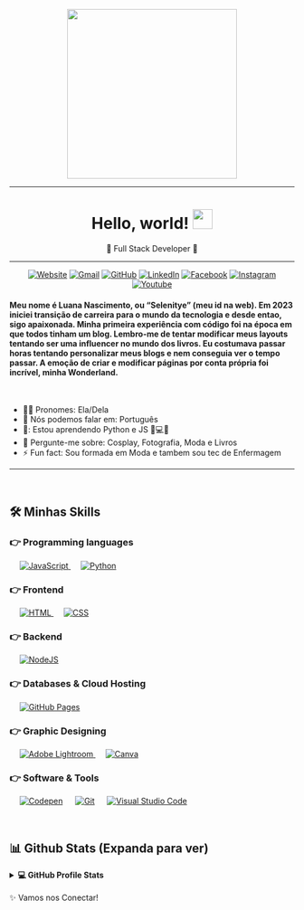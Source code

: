 <p align="center">
  <img src="https://scontent.ffor17-1.fna.fbcdn.net/v/t39.30808-6/353054160_6397856023607361_1889763005588341776_n.jpg?_nc_cat=110&ccb=1-7&_nc_sid=730e14&_nc_eui2=AeENhlRC3JpCRE1lbA3OdXri22xMgHKmpGjbbEyAcqakaFuxRt9bK81B4kczxn8Q-WpXDTbA4mYNP331chedAI-3&_nc_ohc=MhUrrJgGEd0AX8k0eDq&_nc_ht=scontent.ffor17-1.fna&oh=00_AfBqKv7zHi6AhyVSdta1fdiFO1zSj4pHuVXZsEciwsfA8w&oe=648A421E" height="300"/>
</p>
<hr>
<h1 align="center">Hello, world! <img src="https://media.giphy.com/media/hvRJCLFzcasrR4ia7z/giphy.gif" width="35"></h1>
<p align="center">
  <a align="center"> 🚀 Full Stack Developer 🚀 </a>
</p>
<hr/>
<p align="center">
  <a href=""><img src="https://img.icons8.com/bubbles/50/000000/web.png" alt="Website"/></a>
	<a href="mailto:selenitye@gmail.com"><img src="https://img.icons8.com/bubbles/50/000000/gmail.png" alt="Gmail"/></a>
	<a href="https://github.com/selenitye"><img src="https://img.icons8.com/bubbles/50/000000/github.png" alt="GitHub"/></a>
	<a href="https://linkedin.com/in/selenitye"><img src="https://img.icons8.com/bubbles/50/000000/linkedin.png" alt="LinkedIn"/></a>
	<a href="https://www.facebook.com/selenitye"><img src="https://img.icons8.com/bubbles/50/000000/facebook-new.png" alt="Facebook"/></a>
	<a href="https://instagram.com/selenitye"><img src="https://img.icons8.com/bubbles/50/000000/instagram.png" alt="Instagram"/></a>
	<a href=""><img src="https://img.icons8.com/bubbles/50/000000/youtube.png" alt="Youtube"/></a>
<Br>
  <h4>Meu nome é Luana Nascimento, ou “Selenitye” (meu id na web).
    Em 2023 iniciei transição de carreira para o mundo da tecnologia e desde entao, sigo apaixonada. 
Minha primeira experiência com código foi na época em que todos tinham um blog. Lembro-me de tentar modificar meus layouts tentando ser uma influencer no mundo dos livros. Eu costumava passar horas tentando personalizar meus blogs e nem conseguia ver o tempo passar. A emoção de criar e modificar páginas por conta própria foi incrível, minha Wonderland.</h4>
<br>

- 🙋‍♀️  Pronomes: Ela/Dela
- 📣  Nós podemos falar em: Português
- 🌱: Estou aprendendo Python e JS 🧠💻🤖
- 💬  Pergunte-me sobre: Cosplay, Fotografia, Moda e Livros
- ⚡  Fun fact: Sou formada em Moda e tambem sou tec de Enfermagem
  
<hr>
<Br>

## 🛠️ Minhas Skills

### 👉 Programming languages

<p align="left"> 
  &emsp; 
  <a href="https://developer.mozilla.org/en-US/docs/Web/JavaScript" target="_blank"> 
     <img alt="JavaScript" src="https://img.shields.io/badge/JavaScript%20-%23F7DF1E.svg?logo=javascript&logoColor=black">
   </a>
  &emsp;
   <a href="https://www.python.org" target="_blank">
    <img alt="Python" src="https://img.shields.io/badge/Python%20-%2314354C.svg?logo=python&logoColor=white">
  </a>
</p>

### 👉 Frontend 
<p align="left"> 
  &emsp; 
  <a href="https://www.w3.org/html/" target="_blank"> 
   <img alt="HTML" src="https://img.shields.io/badge/HTML5%20-%23E34F26.svg?logo=html5&logoColor=white">
  </a>   
  &emsp;
  <a href="https://www.w3schools.com/css/" target="_blank">
    <img alt="CSS" src="https://img.shields.io/badge/CSS%20-%231572B6.svg?logo=css3&logoColor=white">
  </a> 
</p>
  
### 👉 Backend 
<p align="left"> 
  &emsp; 
  <a href="https://www.w3.org/html/" target="_blank"> 
   <a href="https://github.com/search?q=user%3ADenverCoder1+is%3Arepo+language%3Ajavascript"><img alt="NodeJS" src="https://img.shields.io/badge/Node.js%20-%2343853D.svg?logo=node.js&logoColor=white"></a>
</p>

### 👉 Databases & Cloud Hosting
<p align="left">
  &emsp;
   <a href="#"><img alt="GitHub Pages" src="https://img.shields.io/badge/GitHub%20Pages-%23327FC7.svg?logo=github&logoColor=white"></a> 
  &emsp;
 </p>
  
### 👉 Graphic Designing
<p align="left">
  &emsp;
  <a href="https://www.adobe.com/in/products/photoshop-lightroom.html" target="_blank"> 
    <img alt="Adobe Lightroom" src="https://img.shields.io/badge/Adobe Lightroom-%2300f.svg?style=flat&logo=adobelightroom&logoColor=white"/>
  </a>
    &emsp;
  <a href="#">
  	<img alt="Canva" src="https://img.shields.io/badge/Canva-%2300C4CC.svg?style=flat&logo=Canva&logoColor=white"/>
  </a>
 </p>

 ### 👉 Software & Tools
 
<p>
  &emsp;
    <a href="#"><img alt="Codepen" src="https://img.shields.io/badge/Codepen-000000.svg?logo=codepen&logoColor=white"></a>
  &emsp;
    <a href="#"><img alt="Git" src="https://img.shields.io/badge/Git%20-%23F05033.svg?logo=git&logoColor=white"></a>
  &emsp;
    <a href="#"><img alt="Visual Studio Code" src="https://img.shields.io/badge/Visual%20Studio%20Code-0078d7.svg?logo=visual-studio-code&logoColor=white"></a>
  &emsp;
</p>
  <br/>
  
  ## 📊 Github Stats (Expanda para ver) 


<details> 
  <summary><b>💻 GitHub Profile Stats</b></summary>
  <br/>
  <p align="center">
    <a href="https://github.com/anuraghazra/github-readme-stats"><img alt="Candida's Github Stats" src="https://github-readme-stats.vercel.app/api?username=selenitye&show_icons=true&count_private=true&theme=algolia" height="192px"/></a>
<br/>
  &nbsp;
	  <img src="https://github-readme-stats.vercel.app/api/top-langs?username=selenitye&show_icons=true&locale=en&layout=compact&theme=algolia" alt="selenitye" height="192px"/>
  <br/>
  <b>Note:</b> Top languages is only a metric of the languages my public code consists of and doesn't reflect experience or skill level.
  </p>
</details>
<br/>
✨ Vamos nos Conectar!
  
	

